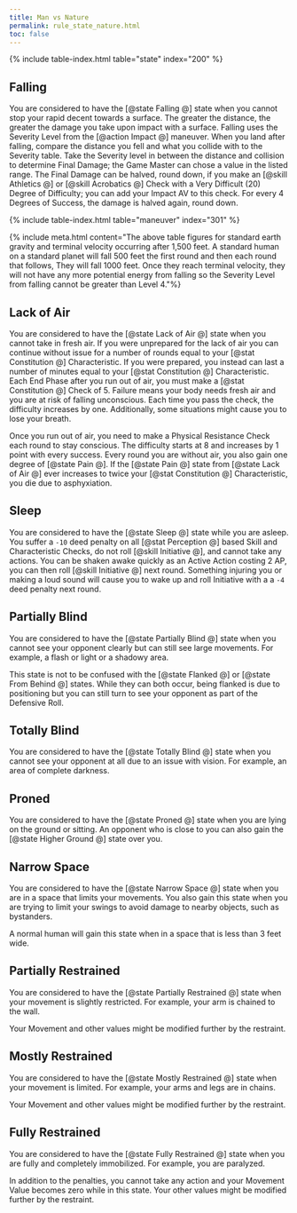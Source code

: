 ```yaml
---
title: Man vs Nature
permalink: rule_state_nature.html
toc: false
---
```


{% include table-index.html table="state" index="200" %}

## Falling
You are considered to have the [@state Falling @] state when you cannot stop your rapid decent towards a surface. The greater the distance, the greater the damage you take upon impact with a surface. Falling uses the Severity Level from the [@action Impact @] maneuver. When you land after falling, compare the distance you fell and what you collide with to the Severity table. Take the Severity level in between the distance and collision to determine Final Damage; the Game Master can chose a value in the listed range. The Final Damage can be halved, round down, if you make an [@skill Athletics @] or [@skill Acrobatics @] Check with a Very Difficult (20) Degree of Difficulty; you can add your Impact AV to this check. For every 4 Degrees of Success, the damage is halved again, round down.

{% include table-index.html table="maneuver" index="301" %}

{% include meta.html content="The above table figures for standard earth gravity and terminal velocity occurring after 1,500 feet. A standard human on a standard planet will fall 500 feet the first round and then each round that follows, They will fall 1000 feet. Once they reach terminal velocity, they will not have any more potential energy from falling so the Severity Level from falling cannot be greater than Level 4."%}

## Lack of Air
You are considered to have the [@state Lack of Air @] state when you cannot take in fresh air. If you were unprepared for the lack of air you can continue without issue for a number of rounds equal to your [@stat Constitution @] Characteristic. If you were prepared, you instead can last a number of minutes equal to your [@stat Constitution @] Characteristic. Each End Phase after you run out of air, you must make a [@stat Constitution @] Check of 5. Failure means your body needs fresh air and you are at risk of falling unconscious. Each time you pass the check, the difficulty increases by one. Additionally, some situations might cause you to lose your breath.

Once you run out of air, you need to make a Physical Resistance Check each round to stay conscious. The difficulty starts at 8 and increases by 1 point with every success. Every round you are without air, you also gain one degree of [@state Pain @]. If the [@state Pain @] state from [@state Lack of Air @] ever increases to twice your [@stat Constitution @] Characteristic, you die due to asphyxiation. 

## Sleep
You are considered to have the [@state Sleep @] state while you are asleep. You suffer a `-10` deed penalty on all [@stat Perception @] based Skill and Characteristic Checks, do not roll [@skill Initiative @], and cannot take any actions. You can be shaken awake quickly as an Active Action costing 2 AP, you can then roll [@skill Initiative @] next round. Something injuring you or making a loud sound will cause you to wake up and roll Initiative with a a `-4` deed penalty next round.

## Partially Blind
You are considered to have the [@state Partially Blind @] state when you cannot see your opponent clearly but can still see large movements. For example, a flash or light or a shadowy area.

This state is not to be confused with the [@state Flanked @] or [@state From Behind @] states. While they can both occur, being flanked is due to positioning but you can still turn to see your opponent as part of the Defensive Roll.

## Totally Blind
You are considered to have the [@state Totally Blind @] state when you cannot see your opponent at all due to an issue with vision. For example, an area of complete darkness.

## Proned
You are considered to have the [@state Proned @] state when you are lying on the ground or sitting. An opponent who is close to you can also gain the [@state Higher Ground @] state over you.

## Narrow Space
You are considered to have the [@state Narrow Space @] state when you are in a space that limits your movements. You also gain this state when you are trying to limit your swings to avoid damage to nearby objects, such as bystanders.

A normal human will gain this state when in a space that is less than 3 feet wide.

## Partially Restrained
You are considered to have the [@state Partially Restrained @] state when your movement is slightly restricted. For example, your arm is chained to the wall.

Your Movement and other values might be modified further by the restraint.

## Mostly Restrained
You are considered to have the [@state Mostly Restrained @] state when your movement is limited. For example, your arms and legs are in chains.

Your Movement and other values might be modified further by the restraint.

## Fully Restrained
You are considered to have the [@state Fully Restrained @] state when you are fully and completely immobilized. For example, you are paralyzed.

In addition to the penalties, you cannot take any action and your Movement Value becomes zero while in this state. Your other values might be modified further by the restraint.